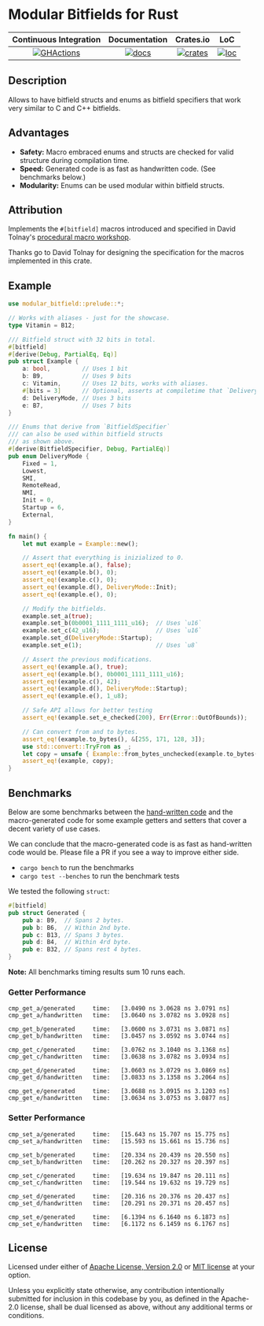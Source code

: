 # Modular Bitfields for Rust

|   Continuous Integration  |  Documentation    |       Crates.io      |       LoC        |
|:-------------------------:|:-----------------:|:--------------------:|:----------------:|
| [![GHActions][C1]][C2]    | [![docs][A1]][A2] | [![crates][B1]][B2]  | [![loc][D1]][D2] |

[A1]: https://docs.rs/modular-bitfield/badge.svg
[A2]: https://docs.rs/modular-bitfield
[B1]: https://img.shields.io/crates/v/modular_bitfield.svg
[B2]: https://crates.io/crates/modular_bitfield
[C1]: https://github.com/Robbepop/modular-bitfield/workflows/Rust%20-%20Continuous%20Integration/badge.svg
[C2]: https://github.com/Robbepop/modular-bitfield/actions?query=workflow%3A%22Rust+-+Continuous+Integration%22
[D1]: https://tokei.rs/b1/github/Robbepop/modular-bitfield?category=code
[D2]: https://github.com/Aaronepower/tokei#badges

## Description

Allows to have bitfield structs and enums as bitfield specifiers that work very similar to C and C++ bitfields.

## Advantages

- **Safety:** Macro embraced enums and structs are checked for valid structure during compilation time.
- **Speed:** Generated code is as fast as handwritten code. (See benchmarks below.)
- **Modularity:** Enums can be used modular within bitfield structs.

## Attribution

Implements the `#[bitfield]` macros introduced and specified in David Tolnay's [procedural macro workshop][procedural-macro-workshop].

Thanks go to David Tolnay for designing the specification for the macros implemented in this crate.

## Example

```rust
use modular_bitfield::prelude::*;

// Works with aliases - just for the showcase.
type Vitamin = B12;

/// Bitfield struct with 32 bits in total.
#[bitfield]
#[derive(Debug, PartialEq, Eq)]
pub struct Example {
    a: bool,         // Uses 1 bit
    b: B9,           // Uses 9 bits
    c: Vitamin,      // Uses 12 bits, works with aliases.
    #[bits = 3]      // Optional, asserts at compiletime that `DeliveryMode` uses 3 bits.
    d: DeliveryMode, // Uses 3 bits
    e: B7,           // Uses 7 bits
}

/// Enums that derive from `BitfieldSpecifier`
/// can also be used within bitfield structs
/// as shown above.
#[derive(BitfieldSpecifier, Debug, PartialEq)]
pub enum DeliveryMode {
    Fixed = 1,
    Lowest,
    SMI,
    RemoteRead,
    NMI,
    Init = 0,
    Startup = 6,
    External,
}

fn main() {
    let mut example = Example::new();

    // Assert that everything is inizialized to 0.
    assert_eq!(example.a(), false);
    assert_eq!(example.b(), 0);
    assert_eq!(example.c(), 0);
    assert_eq!(example.d(), DeliveryMode::Init);
    assert_eq!(example.e(), 0);

    // Modify the bitfields.
    example.set_a(true);
    example.set_b(0b0001_1111_1111_u16);  // Uses `u16`
    example.set_c(42_u16);                // Uses `u16`
    example.set_d(DeliveryMode::Startup);
    example.set_e(1);                     // Uses `u8`

    // Assert the previous modifications.
    assert_eq!(example.a(), true);
    assert_eq!(example.b(), 0b0001_1111_1111_u16);
    assert_eq!(example.c(), 42);
    assert_eq!(example.d(), DeliveryMode::Startup);
    assert_eq!(example.e(), 1_u8);

    // Safe API allows for better testing
    assert_eq!(example.set_e_checked(200), Err(Error::OutOfBounds));

    // Can convert from and to bytes.
    assert_eq!(example.to_bytes(), &[255, 171, 128, 3]);
    use std::convert::TryFrom as _;
    let copy = unsafe { Example::from_bytes_unchecked(example.to_bytes()) };
    assert_eq!(example, copy);
}
```

## Benchmarks

Below are some benchmarks between the [hand-written code][benchmark-code] and the macro-generated code for some example getters and setters that cover a decent variety of use cases.

We can conclude that the macro-generated code is as fast as hand-written code would be. Please file a PR if you see a way to improve either side.

- `cargo bench` to run the benchmarks
- `cargo test --benches` to run the benchmark tests

We tested the following `struct`:

```rust
#[bitfield]
pub struct Generated {
    pub a: B9,  // Spans 2 bytes.
    pub b: B6,  // Within 2nd byte.
    pub c: B13, // Spans 3 bytes.
    pub d: B4,  // Within 4rd byte.
    pub e: B32, // Spans rest 4 bytes.
}
```

**Note:** All benchmarks timing results sum 10 runs each.

### Getter Performance

```
cmp_get_a/generated     time:   [3.0490 ns 3.0628 ns 3.0791 ns]
cmp_get_a/handwritten   time:   [3.0640 ns 3.0782 ns 3.0928 ns]

cmp_get_b/generated     time:   [3.0600 ns 3.0731 ns 3.0871 ns]
cmp_get_b/handwritten   time:   [3.0457 ns 3.0592 ns 3.0744 ns]

cmp_get_c/generated     time:   [3.0762 ns 3.1040 ns 3.1368 ns]
cmp_get_c/handwritten   time:   [3.0638 ns 3.0782 ns 3.0934 ns]

cmp_get_d/generated     time:   [3.0603 ns 3.0729 ns 3.0869 ns]
cmp_get_d/handwritten   time:   [3.0833 ns 3.1358 ns 3.2064 ns]

cmp_get_e/generated     time:   [3.0688 ns 3.0915 ns 3.1203 ns]
cmp_get_e/handwritten   time:   [3.0634 ns 3.0753 ns 3.0877 ns]
```

### Setter Performance

```
cmp_set_a/generated     time:   [15.643 ns 15.707 ns 15.775 ns]
cmp_set_a/handwritten   time:   [15.593 ns 15.661 ns 15.736 ns]

cmp_set_b/generated     time:   [20.334 ns 20.439 ns 20.550 ns]
cmp_set_b/handwritten   time:   [20.262 ns 20.327 ns 20.397 ns]

cmp_set_c/generated     time:   [19.634 ns 19.847 ns 20.111 ns]
cmp_set_c/handwritten   time:   [19.544 ns 19.632 ns 19.729 ns]

cmp_set_d/generated     time:   [20.316 ns 20.376 ns 20.437 ns]
cmp_set_d/handwritten   time:   [20.291 ns 20.371 ns 20.457 ns]

cmp_set_e/generated     time:   [6.1394 ns 6.1640 ns 6.1873 ns]
cmp_set_e/handwritten   time:   [6.1172 ns 6.1459 ns 6.1767 ns]
```

## License

Licensed under either of <a href="LICENSE-APACHE">Apache License, Version
2.0</a> or <a href="LICENSE-MIT">MIT license</a> at your option.

Unless you explicitly state otherwise, any contribution intentionally submitted
for inclusion in this codebase by you, as defined in the Apache-2.0 license,
shall be dual licensed as above, without any additional terms or conditions.

[procedural-macro-workshop]: https://github.com/dtolnay/proc-macro-workshop/blob/master/README.md
[benchmark-code]: ./benches/get_and_set.rs
